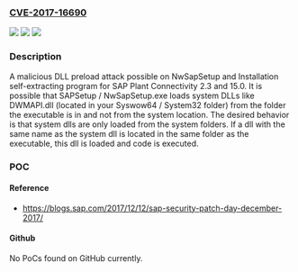 ### [CVE-2017-16690](https://cve.mitre.org/cgi-bin/cvename.cgi?name=CVE-2017-16690)
![](https://img.shields.io/static/v1?label=Product&message=SAP%20Plant%20Connectivity&color=blue)
![](https://img.shields.io/static/v1?label=Version&message=2.3%3B%2015.0%20&color=brightgreen)
![](https://img.shields.io/static/v1?label=Vulnerability&message=DLL%20preload%20attack&color=brightgreen)

### Description

A malicious DLL preload attack possible on NwSapSetup and Installation self-extracting program for SAP Plant Connectivity 2.3 and 15.0. It is possible that SAPSetup / NwSapSetup.exe loads system DLLs like DWMAPI.dll (located in your Syswow64 / System32 folder) from the folder the executable is in and not from the system location. The desired behavior is that system dlls are only loaded from the system folders. If a dll with the same name as the system dll is located in the same folder as the executable, this dll is loaded and code is executed.

### POC

#### Reference
- https://blogs.sap.com/2017/12/12/sap-security-patch-day-december-2017/

#### Github
No PoCs found on GitHub currently.


